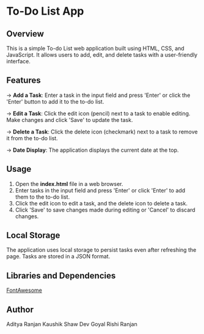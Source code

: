 # To-Do List App

## Overview
This is a simple To-do List web application built using HTML, CSS, and JavaScript. It allows users to add, edit, and delete tasks with a user-friendly interface.

## Features
-> **Add a Task**: Enter a task in the input field and press 'Enter' or click the 'Enter' button to add it to the to-do list.

-> **Edit a Task**: Click the edit icon (pencil) next to a task to enable editing. Make changes and click 'Save' to update the task.

-> **Delete a Task**: Click the delete icon (checkmark) next to a task to remove it from the to-do list.

-> **Date Display**: The application displays the current date at the top.

## Usage
1. Open the **index.html** file in a web browser.
2. Enter tasks in the input field and press 'Enter' or click 'Enter' to add them to the to-do list.
3. Click the edit icon to edit a task, and the delete icon to delete a task.
4. Click 'Save' to save changes made during editing or 'Cancel' to discard changes.

## Local Storage
The application uses local storage to persist tasks even after refreshing the page. Tasks are stored in a JSON format.

## Libraries and Dependencies
[FontAwesome](https://fontawesome.com/)

## Author
Aditya Ranjan
Kaushik Shaw
Dev Goyal
Rishi Ranjan
